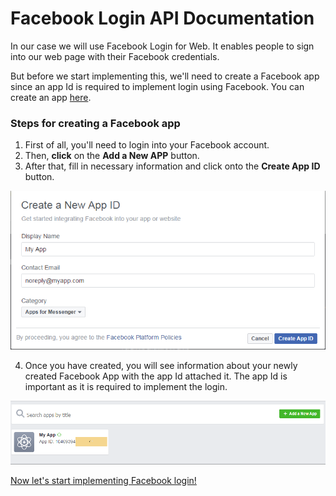 # Facebook Login API Documentation

In our case we will use Facebook Login for Web. It enables people to sign into our web page with their Facebook credentials.

But before we start implementing this, we'll need to create a Facebook app since an app Id is required to implement login using Facebook. You can create an app [here](https://developers.facebook.com/apps).

### Steps for creating a Facebook app

1. First of all, you'll need to login into your Facebook account.
2. Then, **click** on the **Add a New APP** button.
3. After that, fill in necessary information and click onto the **Create App ID** button.

![](/assets/app.PNG)  


4. Once you have created, you will see information about your newly created Facebook App with the app Id attached it. The app Id is important as it is required to implement the login.

![](/assets/appid.PNG)

[Now let's start implementing Facebook login!](/reference/facebook/implementation.md)

